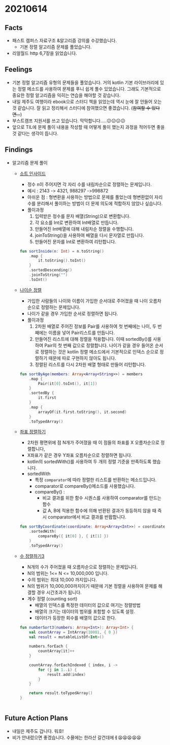 # 20210614

## Facts

- 패스트 캠퍼스 자료구조 &알고리즘 강의를 수강했습니다. 
  - 기본 정렬 알고리즘 문제를 풀었습니다. 
- 리얼월드 http 6,7장을 읽었습니다.

## Feelings

* 기본 정렬 알고리즘 유형의 문제들을 풀었습니다. 거의 kotlin 기본 라이브러리에 있는 정렬 메소드를 사용하여 문제를 푸니 쉽게 풀수 있었습니다. 그래도 기본적으로 중요한 정렬 알고리즘을 익히는 연습을 해야할 것 같습니다. 
* 내일 제주도 여행이라 ebook으로 스터디 책을 읽었는데 역시 눈에 잘 안들어 오는 것 같습니다. 잘 읽고 정리해서 스터디에 참여했으면 좋겠습니다. (~~참여할 수 있다면...~~)
* 부스트캠프 지원서를 쓰고 있습니다. 막막합니다.....😕😕😕😕 
* 앞으로 TIL에 문제 풀이 내용을 작성할 때 어떻게 풀이 했는지 과정을 적어두면 좋을 것 같다는 생각이 듭니다.

## Findings

* 알고리즘 문제 풀이 

  * [소트 인사이드](https://www.acmicpc.net/problem/1427) 

    * 정수 n이 주어지면 각 자리 수를 내림차순으로 정렬하는 문제입니다. 
    * 예시 : 2143 -> 4321, 988297 ->998872
    * 아쉬운 점 : 형변환을 사용하는 방법으로 문제를 풀었는데 형변환없이 자리수를 분리해서 풀이하는 방법이 더 문제 의도에 적합하지 않았나 싶습니다. 
    * 풀이과정 
      1. 입력받은 정수를 문자 배열(String)으로 변환합니다.
      2. 각 요소를 Int로 변환하여 Int배열로 만듭니다. 
      3. 만들어진 Int배열에 대해 내림차순 정렬을 수행합니다. 
      4. joinToString()을 사용하여 배열을 다시 문자열로 만듭니다.
      5. 만들어진 문자를 Int로 변환하여 리턴합니다. 

    ```kotlin
    fun sortInside(n: Int) = n.toString()
        .map {
            it.toString().toInt()
        }
        .sortedDescending()
        .joinToString("")
        .toInt()
    ```

  * [나이순 정렬](https://www.acmicpc.net/problem/10814)

    * 가입한 사람들의 나이와 이름이 가입한 순서대로 주어졌을 때 나이 오름차순으로 정렬하는 문제입니다.
    * 나이가 같을 경우 가입한 순서로 정렬하면 됩니다. 
    * 풀이과정 
      1. 2차원 배열로 주어진 정보를 Pair를 사용하여 첫 번째에는 나이, 두 번째에는 이름을 넣어 Pair리스트를 만듭니다. 
      2. 만들어진 리스트에 대해 정렬을 적용합니다. 이때 sortedBy()를 사용하여 Pair의 첫 번째 값으로 정렬합니다. 나이가 같을 경우 들어온 순서로 정렬하는 것은 kotlin 정렬 메소드에서 기본적으로 인덱스 순으로 정렬하기 때문에 따로 구현하지 않아도 됩니다. 
      3. 정렬된 리스트를 다시 2차원 배열 형태로 만들어 리턴합니다. 

    ```kotlin
    fun sortByAge(members: Array<Array<String>>) = members
        .map {
            Pair(it[0].toInt(), it[1])
        }
        .sortedBy {
            it.first
        }
        .map {
            arrayOf(it.first.toString(), it.second)
        }
        .toTypedArray()
    ```

  * [좌표 정렬하기](https://www.acmicpc.net/problem/11650)

    * 2차원 평면위에 점 N개가 주어졌을 때 이 점들의 좌표를 X 오름차순으로 정렬합니다, 
    * X좌표가 같은 경우 Y좌표 오름차순으로 정렬하면 됩니다.
    * kotlin의 sortedWith()를 사용하여 두 개의 정렬 기준을 만족하도록 했습니다.
    * sortedWith 
      * 특정 `comparator`에 따라 정렬한 리스트를 반환하는 메소드입니다. 
      * comparator로 compareBy()메소드를 사용했습니다.
      * compareBy() :
        *  비교 결과를 위한 함수 시퀀스를 사용하여 comparator를 만드는 함수
        * 값 A, B에 적용한 함수에 의해 반환된 결과가 동등하지 않을 때 즉시 comparator에서 비교 결과를 반홥합니다. 

    ```kotlin
    fun sortByCoordinate(coordinate: Array<Array<Int>>) = coordinate
        .sortedWith(
            compareBy({ it[0] }, { it[1] })
        )
        .toTypedArray()
    ```

  * [수 정렬하기3](https://www.acmicpc.net/problem/10989)

    * N개의 수가 주어졌을 때 오름차순으로 정렬하는 문제입니다. 
    * N의 범위는 1<= N <= 10,000,000 입니다.
    * 수의 범위는 최대 10,000 까지입니다. 
    * N의 범위가 10,000,000까지이기 때문에 기본 정렬을 사용하여 문제를 해결할 경우 시간초과가 됩니다. 
    * 계수 정렬 (counting sort)
      * 배열의 인덱스를 특정한 데이터의 값으로 여기는 정렬방법
      * 배열의 크기는 데이터의 범위를 포함할 수 있도록 설정.
      * 데이터가 등장한 회수를 배열의 값으로 한다. 

    ```kotlin
    fun numberSort3(numbers: Array<Int>): Array<Int> {
        val countArray = IntArray(10001, { 0 })
        val result = mutableListOf<Int>()
        
        numbers.forEach {
            countArray[it]++
        }
    
        countArray.forEachIndexed { index, i ->
            for (j in 1..i) {
                result.add(index)
            }
        }
    
        return result.toTypedArray()
    }



## Future Action Plans

* 내일은 제주도 갑니다. 워호!
* 비가 안내렸으면 좋겠습니다. 수욜에는 한라산 갈건데에ㅔ😫😫😫😫😫


